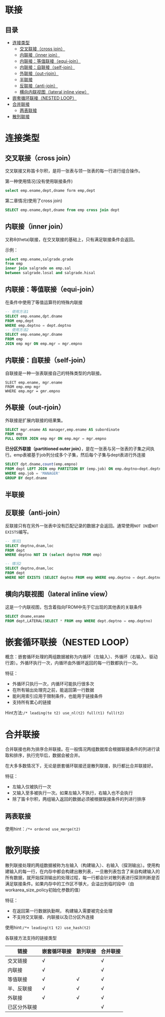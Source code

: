 # 联接

## 目录

-   [连接类型](#连接类型)
    -   [交叉联接（cross join）](#交叉联接cross-join)
    -   [内联接（inner join）](#内联接inner-join)
    -   [内联接：等值联接（equi-join）](#内联接等值联接equi-join)
    -   [内联接：自联接（self-join）](#内联接自联接self-join)
    -   [外联接（out-rjoin）](#外联接out-rjoin)
    -   [半联接](#半联接)
    -   [反联接（anti-join）](#反联接anti-join)
    -   [横向内联视图（lateral inline view）](#横向内联视图lateral-inline-view)
-   [嵌套循环联接（NESTED LOOP）](#嵌套循环联接NESTED-LOOP)
-   [合并联接](#合并联接)
    -   [两表联接](#两表联接)
-   [散列联接](#散列联接)

# 连接类型

## 交叉联接（cross join）

交叉联接又称笛卡尔积，是将一张表与领一张表的每一行进行组合操作。

第一种使用情况(没有使用联接条件)

```sql
select emp.ename,dept,dname form emp,dept
```

第二章情况(使用了cross join)

```sql
SELECT emp.ename,dept,dname from emp cross join dept
```

## 内联接（inner join）

又称θ(theta)联接，在交叉联接的基础上，只有满足联接条件会返回。

示例：

```sql
select emp.ename,salgrade.grade
from emp
inner join salgrade on emp.sal 
between salgrade.losal and salgrade.hisal
```

## 内联接：等值联接（equi-join）

在条件中使用了等值运算符的特殊内联接

```sql
-- 使用方法1
SELECT emp.ename,dpt.dname
FROM emp,dept
WHERE emp.deptno = dept.deptno
-- 使用方法2
SELECT emp.ename,mgr.dname
FROM emp
JOIN emp mgr ON emp.mgr = mgr.empno
```

## 内联接：自联接（self-join）

自联接是一种一张表联接自己的特殊类型的内联接。

```纯文本
SLECT emp.ename, mgr.ename
FROM emp.emp mgr
WHERE emp.mgr = gmr.empno
```

## 外联接（out-rjoin）

外联接是扩展内联接的结果集。

```sql
SELECT mgr.ename AS manager,emp.ename AS subordinate
FROM emp 
FULL OUTER JOIN emp mgr ON emp.mgr = mgr.empno
```

**已分区外联接（partitioned outer join）**，是在一张表与另一张表的子集之间执行。emp表被基于job列分成多个子集，然后每个子集与dept表进行外连接

```sql
SELECT dpt.dname,count(emp.empno)
FROM dept LEFT JOIN emp PARTITION BY (emp.job) ON emp.deptno=dept.deptno
WHERE emp.job = 'MANAGER'
GROUP BY dept.dname
```

## 半联接

## 反联接（anti-join）

反联接只有在另外一张表中没有匹配记录的数据才会返回。通常使用`NOT IN`或`NOT EXISTS`编写。

```sql
-- 情况1
SELECT deptno,dnam,loc
FROM dept
WHERE deptno NOT IN (select deptno FROM emp)

-- 情况2
SELECT deptno,dnam,loc
FROM dept
WHERE NOT EXISTS (SELECT deptno FROM emp WHERE emp.deptno = dept.deptno)
```

## 横向内联视图（lateral inline view）

这是一个内联视图，包含着指向FROM中先于它出现的其他表的关联条件

```sql
SELECT dname,ename
FROM dept,LATERAL(SELECT * FROM emp WHERE dept.deptno = emp.deptno)
```

# 嵌套循环联接（NESTED LOOP）

概念：嵌套循环处理的两组数据被称为内循环（左输入）、外循环（右输入、驱动行源）。外循环执行一次，内循环由外循环返回的每一行数都执行一次。

特征：

-   外循环只执行一次，内循环可能执行很多次
-   在所有输出处理完之前，能返回第一行数据
-   能利用索引应用于限制条件，也能用于链接条件
-   支持所有累心的链接

Hint方法:`/* leading(te t2) use_nl(t2) full(t1) full(t2)`

# 合并联接

合并联接也称为排序合并联接。在一般情况两组数据库会根据联接条件的列进行读取和排序，执行完毕后，数据会被合并。

在大多多数情况下，无论是嵌套循环联接还是散列联接，执行都比合并联接好。

特征：

-   左输入仅被执行一次
-   又输入至多被执行一次。如果左输入不执行，右输入也不会执行
-   除了笛卡尔积，两组输入返回的数据必须被根据联接条件的列进行排序

## 两表联接

使用hint：`/*+ ordered use_merge(t2)`

# 散列联接

散列联接处理的两组数据被称为左输入（构建输入）、右输入（探测输出）。使用构建输入的每一行，在内存中都会构建出散列表，一旦散列表包含了来自构建输入的所有数据，就开始探测输出的处理过程，每一行都会针对散列表进行探测判断是否满足联接条件。如果内存中的工作区不够大，会溢出到临时段中（由workarea\_size\_policy初始化参数的值）

特征：

-   在返回第一行数据执勤啊， 构建输入需要被完全处理
-   不支持交叉联接、内联接以及已分区外连接

使用hint:`/*+ leading(t1 t2) use_hash(t2)`

各联接方法支持的链接类型

| 链接     | 嵌套循环联接 | 散列联接 | 合并联接 |
| ------ | ------ | ---- | ---- |
| 交叉链接   | √      |      | √    |
| 内联接    | √      |      | √    |
| 等值联接   | √      | √    | √    |
| 半、反联接  | √      | √    | √    |
| 外联接    | √      | √    | √    |
| 已区分外联接 |        |      | √    |
